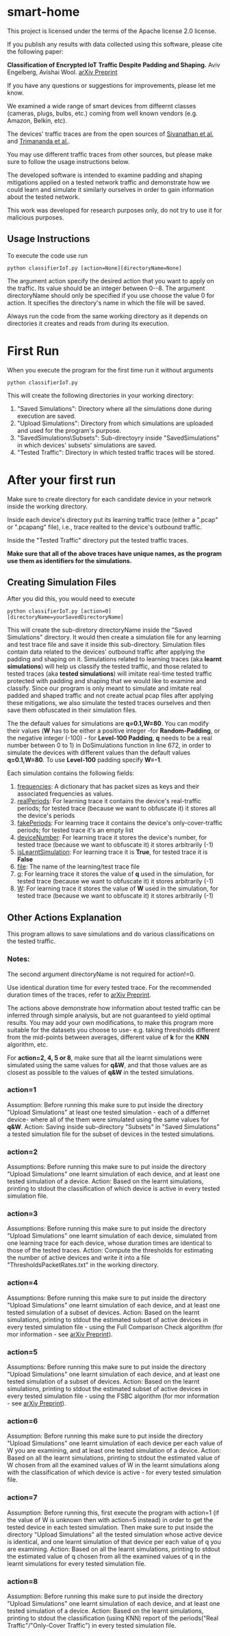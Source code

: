# smart-home
This project is licensed under the terms of the Apache license 2.0 license.

If you publish any results with data collected using this software, please cite the following paper:

**Classification of Encrypted IoT Traffic Despite Padding and Shaping.** Aviv Engelberg, Avishai Wool. [arXiv Preprint](https://arxiv.org/abs/2110.11188)

If you have any questions or suggestions for improvements, please let me know.

We examined a wide range of smart devices from diffeernt classes (cameras, plugs, bulbs, etc.) coming from well known vendors (e.g. Amazon, Belkin, etc).

The devices' traffic traces are from the open sources of [Sivanathan et al.](https://ieeexplore.ieee.org/document/8116438) and [Trimananda et al.](https://www.ndss-symposium.org/ndss-paper/packet-level-signatures-for-smart-home-devices/). 

You may use different traffic traces from other sources, but please make sure to follow the usage instructions below.

The developed software is intended to examine padding and shaping mitigations applied on a tested network traffic and demonstrate how we could learn and simulate it similarly ourselves in order to gain information about the tested network.

This work was developed for research purposes only, do not try to use it for malicious purposes. 
## Usage Instructions

To execute the code use run
```
python classifierIoT.py [action=None][directoryName=None]
```
The argument action specify the desired action that you want to apply on the traffic. Its value should be an integer between 0--8. 
The argument directoryName should only be specified if you use choose the value 0 for action. It specifies the directory's name in which the file will be saved.

Always run the code from the same working directory as it depends on directories it creates and reads from during its execution.

# First Run
When you execute the program for the first time run it without arguments
```
python classifierIoT.py 
```
This will create the following directories in your working directory:

1. "Saved Simulations": Directory where all the simulations done during execution are saved.
2. "Upload Simulations": Directory from which simulations are uploaded and used for the program's purpose.
3. "SavedSimulations\Subsets": Sub-directoyry inside "SavedSimulations" in which devices' subsets' simulations are saved.
4. "Tested Traffic": Directory in which tested traffic traces will be stored.

# After your first run
Make sure to create directory for each candidate device in your network inside the working directory.

Inside each device's directory put its learning traffic trace (either a ".pcap" or ".pcapang" file), i.e., trace realted to the device's outbound traffic. 

Inside the "Tested Traffic" directory put the tested traffic traces.

**Make sure that all of the above traces have unique names, as the program use them as identifiers for the simulations.**
## Creating Simulation Files

After you did this, you would need to execute
```
python classifierIoT.py [action=0] [directoryName=yourSavedDirectoryName]
```
This will create the sub-diretory directoryName inside the "Saved Simulations" directory. 
It would then create a simulation file for any learning and test trace file and save it inside this sub-directory. 
Simulation files contain data related to the devices' outbound traffic after applying the padding and shaping on it.
Simulations related to learning traces (aka **learnt simulations**) will help us classify the tested traffic, and those related to tested traces (aka **tested simulations**) will imitate real-time tested traffic protected with padding and shaping that we would like to examine and classify.
Since our program is only meant to simulate and imitate real padded and shaped traffic and not create actual pcap files after applying these mitigations, we also simulate the tested traces ourselves and then save them obfuscated in their simulation files.

The the default values for simulations are **q=0.1,W=80**. You can modify their values (**W** has to be either a positive integer -for **Random-Padding**, or the negative integer (-100) - for **Level-100 Padding**, **q** needs to be a real number between 0 to 1) in DoSimulations function in line 672, in order to simulate the devices with different values than the default values **q=0.1,W=80**. To use **Level-100** padding specify **W=-1**.

Each simulation contains the following fields:
1. <ins>frequencies</ins>: A dictionary that has packet sizes as keys and their associated frequencies as values.
2. <ins>realPeriods</ins>: For learning trace it contains the device's real-traffic periods; for tested trace (because we want to obfuscate it) it stores all the device's periods
3. <ins>fakePeriods</ins>: For learning trace it contains the device's only-cover-traffic periods; for tested trace it's an empty list
4. <ins>deviceNumber</ins>: For learning trace it stores the device's number, for tested trace (because we want to obfuscate it) it stores arbitrarily (-1)
5. <ins>isLearntSimulation</ins>: For learning trace it is **True**, for tested trace it is **False**
6. <ins>file</ins>: The name of the learning/test trace file 
7. <ins>q</ins>: For learning trace it stores the value of **q** used in the simulation, for tested trace (because we want to obfuscate it) it stores arbitrarily (-1)
8. <ins>W</ins>: For learning trace it stores the value of **W** used in the simulation, for tested trace (because we want to obfuscate it) it stores arbitrarily (-1)

## Other Actions Explanation
This program allows to save simulations and do various classifications on the tested traffic.

### Notes: 
The second argument directoryName is not required for action!=0.

Use identical duration time for every tested trace. For the recommended duration times of the traces, refer to [arXiv Preprint](https://arxiv.org/abs/2110.11188).

The actions above demonstrate how information about tested traffic can be inferred through simple analysis, but are not guaranteed to yield optimal results. You may add your own modifications, to make this program more suitable for the datasets you choose to use- e.g. taking thresholds different from the mid-points between averages, different value of **k** for the **KNN** algorithm, etc.

For **action=2, 4, 5 or 8**, make sure that all the learnt simulations were simulated using the same values for **q&W**, and that those values are as closest as possible to the values of **q&W** in the tested simulations.

### action=1
Assumption: Before running this make sure to put inside the directory "Upload Simulations" at least one tested simulation - each of a differnet device- where all of the them were simulated using the same values for **q&W**. Action: Saving inside sub-directory "Subsets" in "Saved Simulations" a tested simulation file for the subset of devices in the tested simulations.

### action=2
Assumptions: Before running this make sure to put inside the directory "Upload Simulations" one learnt simulation of each device, and at least one tested simulation of a device. Action: Based on the learnt simulations, printing to stdout the classification of which device is active in every tested simulation file.

### action=3
Assumptions: Before running this make sure to put inside the directory "Upload Simulations" one learnt simulation of each device, simulated from one learning trace for each device, whose duration times are identical to those of the tested traces. Action: Compute the thresholds for estimating the number of active devices and write it into a file "ThresholdsPacketRates.txt" in the working directory.

### action=4
Assumptions: Before running this make sure to put inside the directory "Upload Simulations" one learnt simulation of each device, and at least one tested simulation of a subset of devices. Action: Based on the learnt simulations, printing to stdout the estimated subset of active devices in every tested simulation file - using the Full Comparison Check algorithm (for mor information - see [arXiv Preprint](https://arxiv.org/abs/2110.11188)).

### action=5
Assumptions: Before running this make sure to put inside the directory "Upload Simulations" one learnt simulation of each device, and at least one tested simulation of a subset of devices. Action: Based on the learnt simulations, printing to stdout the estimated subset of active devices in every tested simulation file - using the FSBC algorithm (for mor information - see [arXiv Preprint](https://arxiv.org/abs/2110.11188)).

### action=6
Assumption: Before running this make sure to put inside the directory "Upload Simulations" one learnt simulation of each device per each value of W you are examining, and at least one tested simulation of a device. Action: Based on all the learnt simulations, printing to stdout the estimated value of W chosen from all the examined values of W in the learnt simulations along with the classification of which device is active - for every tested simulation file.

### action=7
Assumption: Before running this, first execute the program with action=1 (if the value of W is unknown then with action=5 instead) in order to get the tested device in each tested simulation. Then make sure to put inside the directory "Upload Simulations" all the tested simulation whose active device is identical, and one learnt simulation of that device per each value of q you are examining. Action: Based on all the learnt simulations, printing to stdout the estimated value of q chosen from all the examined values of q in the learnt simulations for every tested simulation file.

### action=8
Assumption: Before running this make sure to put inside the directory "Upload Simulations" one learnt simulation of each device, and at least one tested simulation of a device. Action: Based on the learnt simulations, printing to stdout the classification (using KNN) report of the periods("Real Traffic"/"Only-Cover Traffic") in every tested simulation file.








